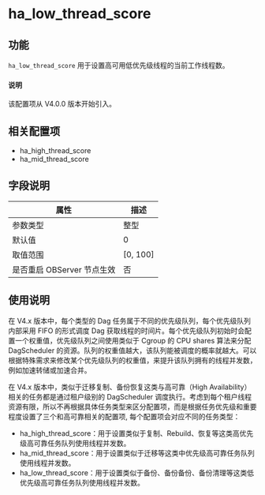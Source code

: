 # ha_low_thread_score

## 功能

`ha_low_thread_score` 用于设置高可用低优先级线程的当前工作线程数。

<main id="notice" type='explain'>
  <h4>说明</h4>
  <p>该配置项从 V4.0.0 版本开始引入。</p>
</main>

## 相关配置项

* ha_high_thread_score
* ha_mid_thread_score

## 字段说明

| **属性** | **描述** |
| --- | --- |
| 参数类型 | 整型 |
| 默认值 | 0 |
| 取值范围 | [0, 100] |
| 是否重启 OBServer 节点生效 | 否 |

## 使用说明

在 V4.x 版本中，每个类型的 Dag 任务属于不同的优先级队列，每个优先级队列内部采用 FIFO 的形式调度 Dag 获取线程的时间片。每个优先级队列初始时会配置一个权重值，优先级队列之间使用类似于 Cgroup 的 CPU shares 算法来分配 DagScheduler 的资源。队列的权重值越大，该队列能被调度的概率就越大。可以根据特殊需求来修改某个优先级队列的权重值，来提升该队列拥有的线程并发数，例如加速转储或加速合并。

在 V4.x 版本中，类似于迁移复制、备份恢复这类与高可靠（High Availability）相关的任务都是通过租户级别的 DagScheduler 调度执行。考虑到每个租户线程资源有限，所以不再根据具体任务类型来区分配置项，而是根据任务优先级和重要程度设置了三个和高可靠相关的配置项, 每个配置项会对应不同的任务类型：

* ha_high_thread_score：用于设置类似于复制、Rebuild、恢复等这类高优先级高可靠任务队列使用线程并发数。
* ha_mid_thread_score：用于设置类似于迁移等这类中优先级高可靠任务队列使用线程并发数。
* ha_low_thread_score：用于设置类似于备份、备份备份、备份清理等这类低优先级高可靠任务队列使用线程并发数。
